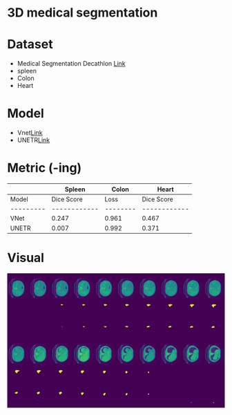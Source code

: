 
# 3D medical segmentation

# Dataset
- Medical Segmentation Decathlon [Link](http://medicaldecathlon.com/dataaws/)
- spleen 
- Colon 
- Heart

# Model 
- Vnet[Link](https://arxiv.org/abs/1606.04797)
- UNETR[Link](https://arxiv.org/abs/2103.10504)

# Metric (-ing)
|         |        Spleen       |         Colon       |        Heart        |  
|---------|---------------------|---------------------|---------------------|
| Model   | Dice Score | Loss   | Dice Score | Loss   | Dice Score | Loss   | 
|---------|------------|--------|------------|--------|------------|--------|
| VNet    |   0.247    | 0.961  |    0.467   | 0.712  |    0.44    |  0.78  |
| UNETR   |   0.007    | 0.992  |    0.371   | 0.865  |    0.409   |  0.79  |

# Visual
![visual](./plot/visual.png)

